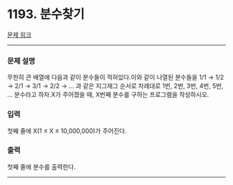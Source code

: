 # 1193. 분수찾기 

[문제 링크](https://www.acmicpc.net/problem/1193) 

---
### 문제 설명

 무한히 큰 배열에 다음과 같이 분수들이 적혀있다.이와 같이 나열된 분수들을 1/1 → 1/2 → 2/1 → 3/1 → 2/2 → … 과 같은 지그재그 순서로 차례대로 1번, 2번, 3번, 4번, 5번, … 분수라고 하자.X가 주어졌을 때, X번째 분수를 구하는 프로그램을 작성하시오.

### 입력 

 첫째 줄에 X(1 ≤ X ≤ 10,000,000)가 주어진다.

### 출력 

 첫째 줄에 분수를 출력한다.

---
